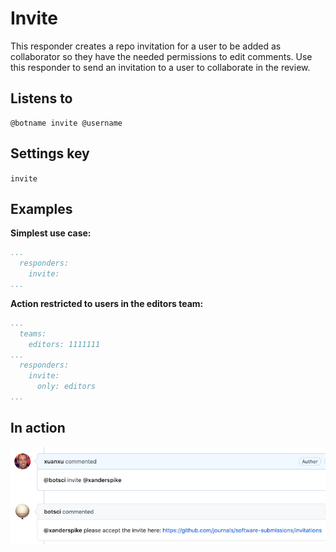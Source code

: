 Invite
======

This responder creates a repo invitation for a user to be added as collaborator so they have the needed permissions to edit comments.
Use this responder to send an invitation to a user to collaborate in the review.

## Listens to

```
@botname invite @username
```
## Settings key

`invite`

## Examples

**Simplest use case:**
```yaml
...
  responders:
    invite:
...
```

**Action restricted to users in the editors team:**
```yaml
...
  teams:
    editors: 1111111
...
  responders:
    invite:
      only: editors
...
```

## In action

![](../images/responders/invite.png "Invite responder in action: Invocation")




